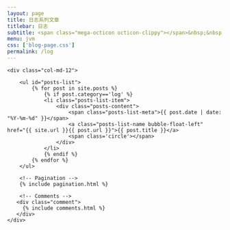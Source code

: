 ```yaml
---
layout: page
title: 日志系列文章
titlebar: 日志
subtitle: <span class="mega-octicon octicon-clippy"></span>&nbsp;&nbsp; 日志系列文章
menu: jvm
css: ['blog-page.css']
permalink: /log
---
```


<div class="row">

    <div class="col-md-12">

        <ul id="posts-list">
            {% for post in site.posts %}
                {% if post.category=='log' %}
                <li class="posts-list-item">
                    <div class="posts-content">
                        <span class="posts-list-meta">{{ post.date | date: "%Y-%m-%d" }}</span>
                        <a class="posts-list-name bubble-float-left" href="{{ site.url }}{{ post.url }}">{{ post.title }}</a>
                        <span class='circle'></span>
                    </div>
                </li>
                {% endif %}
            {% endfor %}
        </ul> 

        <!-- Pagination -->
        {% include pagination.html %}

        <!-- Comments -->
       <div class="comment">
         {% include comments.html %}
       </div>
    </div>

</div>
<script>
    $(document).ready(function(){

        // Enable bootstrap tooltip
        $("body").tooltip({ selector: '[data-toggle=tooltip]' });

    });
</script>
